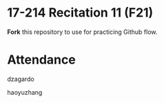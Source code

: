 # 17-214 Recitation 11 (F21)
**Fork** this repository to use for practicing Github flow.

# Attendance
dzagardo

haoyuzhang
